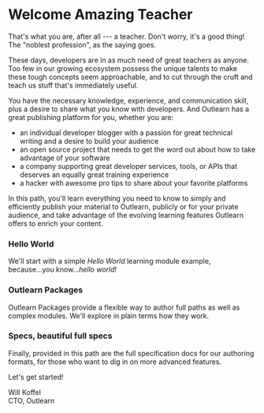 # Welcome Amazing Teacher

That's what you are, after all --- a teacher.  Don't worry, it's a good thing!  The "noblest profession", as the saying goes.

These days, developers are in as much need of great teachers as anyone.  Too few in our growing ecosystem possess the unique talents to make these tough concepts seem approachable, and to cut through the cruft and teach us stuff that's immediately useful.

You have the necessary knowledge, experience, and communication skill, plus a desire to share what you know with developers.  And Outlearn has a great publishing platform for you, whether you are:

* an individual developer blogger with a passion for great technical writing and a desire to build your audience
* an open source project that needs to get the word out about how to take advantage of your software
* a company supporting great developer services, tools, or APIs that deserves an equally great training experience
* a hacker with awesome pro tips to share about your favorite platforms

In this path, you'll learn everything you need to know to simply and efficiently publish your material to Outlearn, publicly or for your private audience, and take advantage of the evolving learning features Outlearn offers to enrich your content.

### Hello World

We'll start with a simple _Hello World_ learning module example, because...you know..._hello world_!

### Outlearn Packages

Outlearn Packages provide a flexible way to author full paths as well as complex modules.  We'll explore in plain terms how they work.

### Specs, beautiful full specs

Finally, provided in this path are the full specification docs for our authoring formats, for those who want to dig in on more advanced features.

Let's get started!

Will Koffel<br/>
CTO, Outlearn
